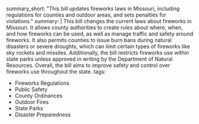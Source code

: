 summary_short: "This bill updates fireworks laws in Missouri, including regulations for counties and outdoor areas, and sets penalties for violations."
summary: |
  This bill changes the current laws about fireworks in Missouri. It allows county authorities to create rules about where, when, and how fireworks can be used, as well as manage traffic and safety around fireworks. It also permits counties to issue burn bans during natural disasters or severe droughts, which can limit certain types of fireworks like sky rockets and missiles. Additionally, the bill restricts fireworks use within state parks unless approved in writing by the Department of Natural Resources. Overall, the bill aims to improve safety and control over fireworks use throughout the state.
tags:
  - Fireworks Regulations
  - Public Safety
  - County Ordinances
  - Outdoor Fires
  - State Parks
  - Disaster Preparedness
